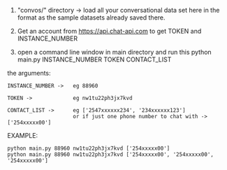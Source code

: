 1) "convos/" directory -> load all your conversational data set here 
                       in the format as the sample datasets already saved there.

2) Get an account from https://api.chat-api.com to get TOKEN and INSTANCE_NUMBER

3) open a command line window in main directory and run this
	python main.py INSTANCE_NUMBER TOKEN CONTACT_LIST


the arguments:

	INSTANCE_NUMBER ->	 eg 88960

	TOKEN ->	 		 eg nw1tu22ph3jx7kvd

	CONTACT_LIST ->	     eg ['2547xxxxxx234', '234xxxxxx123']
					     or if just one phone number to chat with -> ['254xxxxx00']


EXAMPLE:

	python main.py 88960 nw1tu22ph3jx7kvd ['254xxxxx00']
	python main.py 88960 nw1tu22ph3jx7kvd ['254xxxxx00', '254xxxxx00', '254xxxxx00']